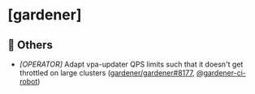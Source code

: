 # [gardener]
## 🏃 Others
* *[OPERATOR]* Adapt vpa-updater QPS limits such that it doesn't get throttled on large clusters ([gardener/gardener#8177](https://github.com/gardener/gardener/pull/8177), [@gardener-ci-robot](https://github.com/gardener-ci-robot))